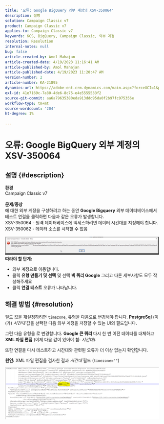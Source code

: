 ```yaml
---
title: '오류: Google BigQuery 외부 계정의 XSV-350064'
description: 설명
solution: Campaign Classic v7
product: Campaign Classic v7
applies-to: Campaign Classic v7
keywords: KCS, BigQuery, Campaign Classic, 외부 계정
resolution: Resolution
internal-notes: null
bug: false
article-created-by: Amol Mahajan
article-created-date: 4/19/2023 11:16:41 AM
article-published-by: Amol Mahajan
article-published-date: 4/19/2023 11:20:47 AM
version-number: 2
article-number: KA-21895
dynamics-url: https://adobe-ent.crm.dynamics.com/main.aspx?forceUCI=1&pagetype=entityrecord&etn=knowledgearticle&id=37f452a2-a3de-ed11-a7c7-6045bd0065b6
exl-id: 41e7169c-7a80-4de6-8c75-e4e5555533f2
source-git-commit: aa6a79635380eda913ddd95da0f2b97fc975356e
workflow-type: tm+mt
source-wordcount: '204'
ht-degree: 1%

---
```


# 오류: Google BigQuery 외부 계정의 XSV-350064

## 설명 {#description}

<b>환경</b><br>Campaign Classic v7<br> <br><b>문제/증상</b><br>에 대한 외부 계정을 구성하려고 하는 동안 <b>Google Bigquery</b> 외부 데이터베이스에서 테스트 연결을 클릭하면 다음과 같은 오류가 발생합니다.
 <br>XSV-350064 - 원격 데이터베이스에 액세스하려면 데이터 시간대를 지정해야 합니다.<br>XSV-350062 - 데이터 소스를 시작할 수 없음<br> <br>![](assets/___4cf452a2-a3de-ed11-a7c7-6045bd0065b6___.png)<br>
<b>따라야 할 단계:</b>

- 외부 계정으로 이동합니다.
- 클릭 <b>유형 만들기 및 선택</b> 및 선택 <b>빅 쿼리 Google</b> 그리고 다른 세부사항도 모두 작성해주세요
- 클릭 <b>연결 테스트</b> 오류가 나타납니다.



## 해결 방법 {#resolution}


필드 값을 재설정하려면 `timezone`, 유형을 다음으로 변경해야 합니다. <b>PostgreSql</b> (이(가) *시간대* 값을 선택한 다음 외부 계정을 저장할 수 있는 UI의 필드입니다.

그런 다음 유형을 로 변경합니다. <b>Google 큰 쿼리 </b>다시 한 번 이전 데이터를 대체하고 <b>XML 파일 편집</b> (이제 다음 값이 있어야 함: *시간대*).

또한 연결을 다시 테스트하고 시간대와 관련된 오류가 더 이상 없는지 확인합니다.


<b>원인:</b>
XML 파일 편집을 검사한 결과 *시간대* 필드 (`timezone=""`)



![](assets/c4243b67-d0dd-ed11-a7c7-6045bd006c82.png)
